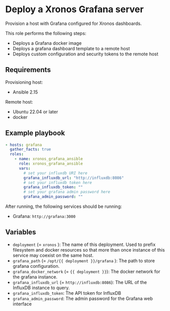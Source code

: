 # Deploy a Xronos Grafana server

Provision a host with Grafana configured for Xronos dashboards.

This role performs the following steps:

- Deploys a Grafana docker image
- Deploys a grafana dashboard template to a remote host
- Deploys custom configuration and security tokens to the remote host

## Requirements

Provisioning host:

- Ansible 2.15

Remote host:

- Ubuntu 22.04 or later
- docker

## Example playbook

```yaml
- hosts: grafana
  gather_facts: true
  roles:
    - name: xronos_grafana_ansible
      role: xronos_grafana_ansible
      vars:
        # set your influxdb URI here
        grafana_influxdb_url: "http://influxdb:8086"
        # set your influxdb token here
        grafana_influxdb_token: ""
        # set your grafana admin password here
        grafana_admin_password: ""
```

After running, the following services should be running:

- Grafana: `http://grafana:3000`

## Variables

- `deployment` (= `xronos` ): The name of this deployment. Used to prefix filesystem and docker resources so that more than once instance of this service may coexist on the same host.
- `grafana_path` (= `/opt/{{ deployment }}/grafana` ): The path to store grafana configuration.
- `grafana_docker_network` (= `{{ deployment }}`): The docker network for the grafana instance.
- `grafana_influxdb_url` (= `http://influxdb:8086`): The URL of the InfluxDB instance to query.
- `grafana_influxdb_token`: The API token for InfluxDB
- `grafana_admin_password`: The admin password for the Grafana web interface
